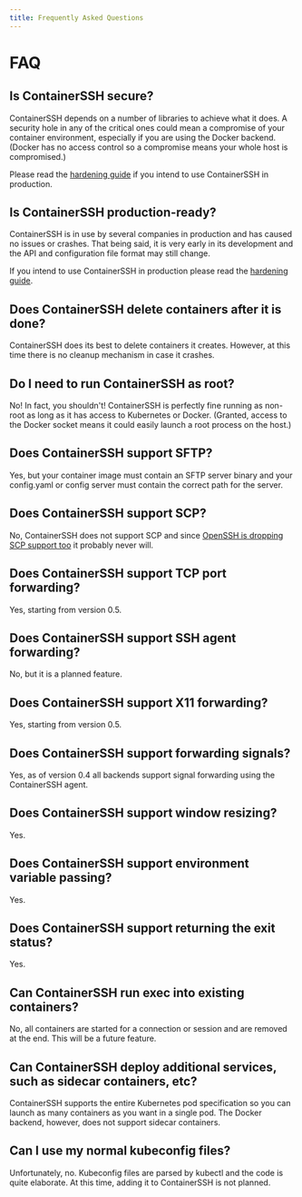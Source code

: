 ```yaml
---
title: Frequently Asked Questions
---
```


<h1>FAQ</h1>

## Is ContainerSSH secure?

ContainerSSH depends on a number of libraries to achieve what it does. A security hole in any of the critical ones could mean a compromise of your container environment, especially if you are using the Docker backend. (Docker has no access control so a compromise means your whole host is compromised.)

Please read the [hardening guide](../reference/hardening.md) if you intend to use ContainerSSH in production.

## Is ContainerSSH production-ready?

ContainerSSH is in use by several companies in production and has caused no issues or crashes. That being said, it is very early in its development and the API and configuration file format may still change.

If you intend to use ContainerSSH in production please read the [hardening guide](../reference/hardening.md).

## Does ContainerSSH delete containers after it is done?

ContainerSSH does its best to delete containers it creates. However, at this time there is no cleanup mechanism in case it crashes.

## Do I need to run ContainerSSH as root?

No! In fact, you shouldn't! ContainerSSH is perfectly fine running as non-root as long as it has access to Kubernetes or Docker. (Granted, access to the Docker socket means it could easily launch a root process on the host.)

## Does ContainerSSH support SFTP?

Yes, but your container image must contain an SFTP server binary and your config.yaml or config server must contain the correct path for the server.

## Does ContainerSSH support SCP?

No, ContainerSSH does not support SCP and since [OpenSSH is dropping SCP support too](https://lwn.net/Articles/835962/) it probably never will.

## Does ContainerSSH support TCP port forwarding?

Yes, starting from version 0.5.

## Does ContainerSSH support SSH agent forwarding?

No, but it is a planned feature.

## Does ContainerSSH support X11 forwarding?

Yes, starting from version 0.5.

## Does ContainerSSH support forwarding signals?

Yes, as of version 0.4 all backends support signal forwarding using the ContainerSSH agent.

## Does ContainerSSH support window resizing?

Yes.

## Does ContainerSSH support environment variable passing?

Yes.

## Does ContainerSSH support returning the exit status?

Yes.

## Can ContainerSSH run exec into existing containers?

No, all containers are started for a connection or session and are removed at the end. This will be a future feature.

## Can ContainerSSH deploy additional services, such as sidecar containers, etc?

ContainerSSH supports the entire Kubernetes pod specification so you can launch as many containers as you want in a single pod. The Docker backend, however, does not support sidecar containers.

## Can I use my normal kubeconfig files?

Unfortunately, no. Kubeconfig files are parsed by kubectl and the code is quite elaborate. At this time, adding it to ContainerSSH is not planned.
